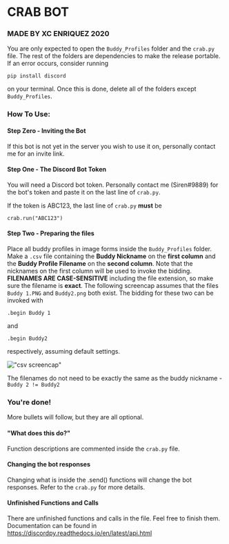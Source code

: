 # **CRAB BOT**
### MADE BY XC ENRIQUEZ 2020

You are only expected to open the `Buddy_Profiles` folder and the `crab.py` file. The rest of the folders are dependencies to make the release portable. If an error occurs, consider running
```
pip install discord
```
on your terminal. Once this is done, delete all of the folders except `Buddy_Profiles`.

### How To Use:

#### Step Zero - Inviting the Bot
If this bot is not yet in the server you wish to use it on, personally contact me for an invite link.

#### Step One - The Discord Bot Token
You will need a Discord bot token. Personally contact me (Siren#9889) for the bot's token and paste it on the last line of `crab.py`.

If the token is ABC123, the last line of `crab.py` **must** be
```
crab.run("ABC123")
```

#### Step Two - Preparing the files
Place all buddy profiles in image forms inside the `Buddy_Profiles` folder. 
Make a `.csv` file containing the **Buddy Nickname** on the **first column** and the **Buddy Profile Filename** on the **second column**. Note that the nicknames on the first column will be used to invoke the bidding. 
**FILENAMES ARE CASE-SENSITIVE** including the file extension, so make sure the filename is **exact**.
The following screencap assumes that the files `Buddy 1.PNG` and `Buddy2.png` both exist.
The bidding for these two can be invoked with
```
.begin Buddy 1
```
and
```
.begin Buddy2
```
respectively, assuming default settings.

!["csv screencap"](https://i.imgur.com/82BwLZV.png)

The filenames do not need to be exactly the same as the buddy nickname - `Buddy 2 != Buddy2`

### You're done!
More bullets will follow, but they are all optional.

#### "What does this do?"
Function descriptions are commented inside the `crab.py` file.

#### Changing the bot responses
Changing what is inside the .send() functions will change the bot responses. Refer to the `crab.py` for more details.

#### Unfinished Functions and Calls
There are unfinished functions and calls in the file. Feel free to finish them. Documentation can be found in https://discordpy.readthedocs.io/en/latest/api.html